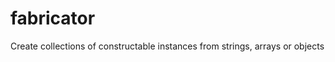fabricator
==========

Create collections of constructable instances from strings, arrays or objects
